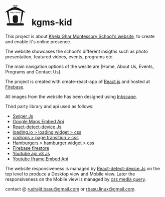 
# ![alt text][logo] &nbsp;&nbsp;kgms-kid

This project is about [Khela Ghar Montessory School's website](https://kgmskid.web.app/), to create and enable it's online presence.

The website showcases the school's different insigths such as photo presentation, featured vidoes, events, programs etc.

The main navigation options of the wesite are [Home, About Us, Events, Programs and Contact Us].

The project is created with create-react-app of [React.js](https://reactjs.org/docs/create-a-new-react-app.html) and hosted at [Firebase](https://firebase.google.com/).

All images from the website has been designed using [Inkscape](https://inkscape.org/).

Third party library and api used as follows:
* [Swiper Js](https://swiperjs.com/)
* [Google Maps Embed Api](https://developers.google.com/maps/documentation/embed/get-started)
* [React-detect-device Js](https://www.npmjs.com/package/react-device-detect)
* [loading.io > loading widget > css](https://loading.io/css/)
* [codrops > page transition > css](https://github.com/codrops/PageTransitions)
* [Hamburgers > hamburger widget > css](https://github.com/jonsuh/hamburgers/blob/master/dist/hamburgers.css)
* [Firebase firestore](https://firebase.google.com/docs/firestore)
* [Youtube api v3 Js](https://developers.google.com/youtube/v3/quickstart/js)
* [Youtube Iframe Embed Api](https://developers.google.com/youtube/iframe_api_reference)

The website responsiveness is managed by [React-detect-device Js](https://www.npmjs.com/package/react-device-detect) on the top level to produce a Desktop view and Mobile view. Later the responsiveness on the Mobile view is managed by [css media query](https://www.w3schools.com/css/css_rwd_mediaqueries.asp).

contact @ rudrajit.basu@gmail.com or rbasu.linux@gmail.com.

[logo]: https://github.com/rudrajit-basu/kgms-kid/blob/master/public/kgms_w64.png
